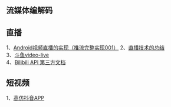 

## 流媒体编解码

## 直播
1、[Android视频直播的实现（推流完整实现001）](https://blog.csdn.net/frakie_kwok/article/details/77053881)
2、[直播技术的总结](https://github.com/guoxiaopang/LiveExplanation)      
3、[斗鱼video-live](https://github.com/littleMeng/video-live)      
4、[Bilibili API 第三方文档](https://github.com/fython/BilibiliAPIDocs)     

## 短视频
1、[高仿抖音APP](https://github.com/ZhuoKeTeam/DouYin)      




   
